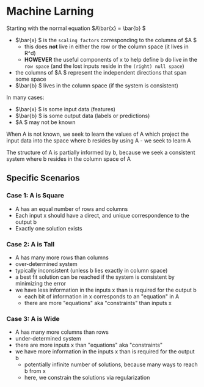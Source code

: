 # Machine Larning

Starting with the normal equation $A\bar{x} = \bar{b}  $

- $\bar{x} $ is the `scaling factors` corresponding to the columns of $A $
  - this does **not** live in either the row or the column space (it lives in R^d)
  - **HOWEVER** the useful components of x to help define b do live in the `row space` (and the lost inputs reside in the `(right) null space`)
- the columns of $A $ represent the independent directions that span some space
- $\bar{b} $ lives in the column space (if the system is consistent)

In many cases:

- $\bar{x} $ is some input data (features)
- $\bar{b} $ is some output data (labels or predictions)
- $A $ may not be known

When A is not known, we seek to learn the values of A which project the input data into the space where b resides by using A - we seek to learn A

The structure of A is partially informed by b, because we seek a consistent system where b resides in the column space of A

## Specific Scenarios

### Case 1: A is Square

- A has an equal number of rows and columns
- Each input x should have a direct, and unique correspondence to the output b
- Exactly one solution exists

### Case 2: A is Tall

- A has many more rows than columns
- over-determined system
- typically inconsistent (unless b lies exactly in column space)
- a best fit solution can be reached if the system is consistent by minimizing the error
- we have less information in the inputs x than is required for the output b
  - each bit of information in x corresponds to an "equation" in A
  - there are more "equations" aka "constraints" than inputs x

### Case 3: A is Wide

- A has many more columns than rows
- under-determined system
- there are more inputs x than "equations" aka "constraints"
- we have more information in the inputs x than is required for the output b
  - potentially infinite number of solutions, because many ways to reach b from x
  - here, we constrain the solutions via regularization
